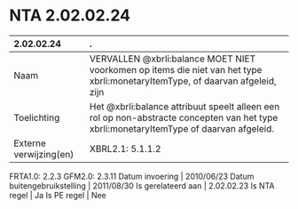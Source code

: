 # NTA 2.02.02.24

 2.02.02.24 | . 
 :--- | :--- 
 Naam | VERVALLEN @xbrli:balance MOET NIET voorkomen op items die niet van het type xbrli:monetaryItemType, of daarvan afgeleid, zijn 
 Toelichting | Het @xbrli:balance attribuut speelt alleen een rol op non-abstracte concepten van het type xbrli:monetaryItemType of daarvan afgeleid. 
 Externe verwijzing(en) | XBRL2.1: 5.1.1.2
FRTA1.0: 2.2.3
GFM2.0: 2.3.11 
 Datum invoering | 2010/06/23 
 Datum buitengebruikstelling | 2011/08/30 
 Is gerelateerd aan | 2.02.02.23 
 Is NTA regel | Ja 
 Is PE regel | Nee 
